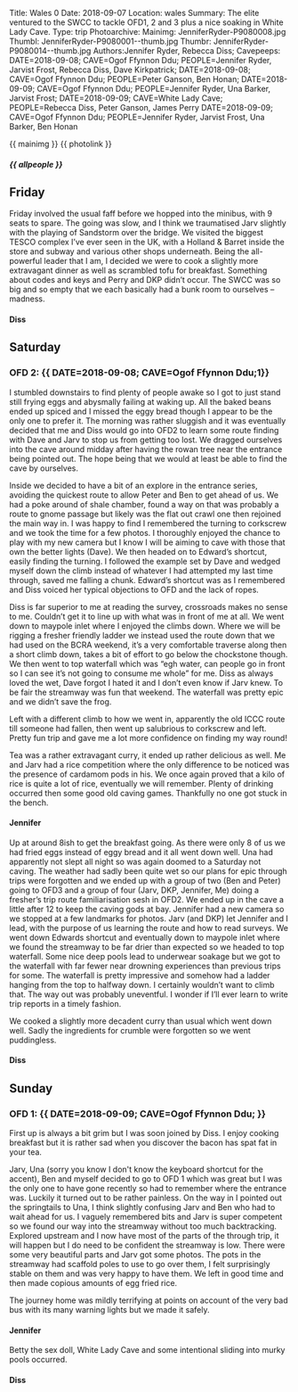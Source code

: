 Title: Wales 0
Date: 2018-09-07
Location: wales
Summary: The elite ventured to the SWCC to tackle OFD1, 2 and 3 plus a nice soaking in White Lady Cave.
Type: trip
Photoarchive:
Mainimg: JenniferRyder-P9080008.jpg
Thumbl: JenniferRyder-P9080001--thumb.jpg
Thumbr: JenniferRyder-P9080014--thumb.jpg
Authors:Jennifer Ryder, Rebecca Diss;
Cavepeeps: DATE=2018-09-08; CAVE=Ogof Ffynnon Ddu; PEOPLE=Jennifer Ryder, Jarvist Frost, Rebecca Diss, Dave Kirkpatrick;
           DATE=2018-09-08; CAVE=Ogof Ffynnon Ddu; PEOPLE=Peter Ganson, Ben Honan;
           DATE=2018-09-09; CAVE=Ogof Ffynnon Ddu; PEOPLE=Jennifer Ryder, Una Barker, Jarvist Frost;
           DATE=2018-09-09; CAVE=White Lady Cave; PEOPLE=Rebecca Diss, Peter Ganson, James Perry
           DATE=2018-09-09; CAVE=Ogof Ffynnon Ddu; PEOPLE=Jennifer Ryder, Jarvist Frost, Una Barker, Ben Honan

{{ mainimg }}
{{ photolink }}
##### {{ allpeople }}

## Friday

Friday involved the usual faff before we hopped into the minibus, with 9 seats to spare. The going was slow, and I think we traumatised Jarv slightly with the playing of Sandstorm over the bridge. We visited the biggest TESCO complex I’ve ever seen in the UK, with a Holland & Barret inside the store and subway and various other shops underneath. Being the all-powerful leader that I am, I decided we were to cook a slightly more extravagant dinner as well as scrambled tofu for breakfast. Something about codes and keys and Perry and DKP didn’t occur. The SWCC was so big and so empty that we each basically had a bunk room to ourselves – madness.

#### Diss

## Saturday

### OFD 2: {{ DATE=2018-09-08; CAVE=Ogof Ffynnon Ddu;1}}

I stumbled downstairs to find plenty of people awake so I got to just stand still frying eggs and abysmally failing at waking up. All the baked beans ended up spiced and I missed the eggy bread though I appear to be the only one to prefer it. The morning was rather sluggish and it was eventually decided that me and Diss would go into OFD2 to learn some route finding with Dave and Jarv to stop us from getting too lost. We dragged ourselves into the cave around midday after having the rowan tree near the entrance being pointed out. The hope being that we would at least be able to find the cave by ourselves.

Inside we decided to have a bit of an explore in the entrance series, avoiding the quickest route to allow Peter and Ben to get ahead of us. We had a poke around of shale chamber, found a way on that was probably a route to gnome passage but likely was the flat out crawl one then rejoined the main way in. I was happy to find I remembered the turning to corkscrew and we took the time for a few photos. I thoroughly enjoyed the chance to play with my new camera but I know I will be aiming to cave with those that own the better lights (Dave). We then headed on to Edward’s shortcut, easily finding the turning. I followed the example set by Dave and wedged myself down the climb instead of whatever I had attempted my last time through, saved me falling a chunk. Edward’s shortcut was as I remembered and Diss voiced her typical objections to OFD and the lack of ropes. 

Diss is far superior to me at reading the survey, crossroads makes no sense to me. Couldn’t get it to line up with what was in front of me at all. We went down to maypole inlet where I enjoyed the climbs down. Where we will be rigging a fresher friendly ladder we instead used the route down that we had used on the BCRA weekend, it’s a very comfortable traverse along then a short climb down, takes a bit of effort to go below the chockstone though. We then went to top waterfall which was “egh water, can people go in front so I can see it’s not going to consume me whole” for me. Diss as always loved the wet, Dave forgot I hated it and I don’t even know if Jarv knew. To be fair the streamway was fun that weekend. The waterfall was pretty epic and we didn’t save the frog.

Left with a different climb to how we went in, apparently the old ICCC route till someone had fallen, then went up salubrious to corkscrew and left. Pretty fun trip and gave me a lot more confidence on finding my way round!

Tea was a rather extravagant curry, it ended up rather delicious as well. Me and Jarv had a rice competition where the only difference to be noticed was the presence of cardamom pods in his. We once again proved that a kilo of rice is quite a lot of rice, eventually we will remember. Plenty of drinking occurred then some good old caving games. Thankfully no one got stuck in the bench.

#### Jennifer

Up at around 8ish to get the breakfast going. As there were only 8 of us we had fried eggs instead of eggy bread and it all went down well. Una had apparently not slept all night so was again doomed to a Saturday not caving. The weather had sadly been quite wet so our plans for epic through trips were forgotten and we ended up with a group of two (Ben and Peter) going to OFD3 and a group of four (Jarv, DKP, Jennifer, Me) doing a fresher’s trip route familiarisation sesh in OFD2. We ended up in the cave a little after 12 to keep the caving gods at bay. Jennifer had a new camera so we stopped at a few landmarks for photos. Jarv (and DKP) let Jennifer and I lead, with the purpose of us learning the route and how to read surveys. We went down Edwards shortcut and eventually down to maypole inlet where we found the streamway to be far drier than expected so we headed to top waterfall. Some nice deep pools lead to underwear soakage but we got to the waterfall with far fewer near drowning experiences than previous trips for some. The waterfall is pretty impressive and somehow had a ladder hanging from the top to halfway down. I certainly wouldn’t want to climb that. The way out was probably uneventful. I wonder if I’ll ever learn to write trip reports in a timely fashion.

We cooked a slightly more decadent curry than usual which went down well. Sadly the ingredients for crumble were forgotten so we went puddingless.

#### Diss

## Sunday

### OFD 1: {{ DATE=2018-09-09; CAVE=Ogof Ffynnon Ddu; }}

First up is always a bit grim but I was soon joined by Diss. I enjoy cooking breakfast but it is rather sad when you discover the bacon has spat fat in your tea.

Jarv, Una (sorry you know I don't know the keyboard shortcut for the accent), Ben and myself decided to go to OFD 1 which was great but I was the only one to have gone recently so had to remember where the entrance was. Luckily it turned out to be rather painless. On the way in I pointed out the springtails to Una, I think slightly confusing Jarv and Ben who had to wait ahead for us. I vaguely remembered bits and Jarv is super competent so we found our way into the streamway without too much backtracking. Explored upstream and I now have most of the parts of the through trip, it will happen but I do need to be confident the streamway is low. There were some very beautiful parts and Jarv got some photos. The pots in the streamway had scaffold poles to use to go over them, I felt surprisingly stable on them and was very happy to have them. We left in good time and then made copious amounts of egg fried rice. 

The journey home was mildly terrifying at points on account of the very bad bus with its many warning lights but we made it safely.

#### Jennifer

Betty the sex doll, White Lady Cave and some intentional sliding into murky pools occurred. 

#### Diss
